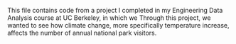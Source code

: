 This file contains code from a project I completed in my Engineering Data Analysis course at UC Berkeley, in which we Through this project, we wanted to see how climate change, more specifically temperature increase, affects the number of annual national park visitors.
